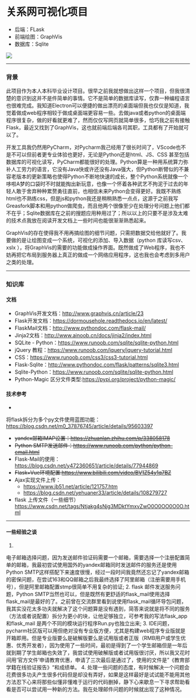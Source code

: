 # 关系网可视化项目

- 后端：FLask
- 前端绘图：GraphVis
- 数据库：Sqlite

![](https://cdn.jsdelivr.net/gh/xx025/cloudimg@main/img/20220208104850.png)

---

### 背景

此项目作为本人本科毕业设计项目。很早之前我就想做出这样一个项目，但我很清楚的意识到这并不是件简单的事情。它不是简单的数据库读写，仅靠一种编程语言也很难完成。我知道Electron可以便捷的做出漂亮的桌面端但我也仅仅是知道，我觉着做成web程序相较于做成桌面端更容易一些。去做java或者python的桌面端程序很复杂，做的好看就更难了，然而仅仅写网页就简单很多，恰巧我之前有接触Flask，最近又找到了GraphVis，这也就前端后端各司其职，工具都有了开始就可以了。

开发工具我仍然用PyCharm，对Pycharm我己经用了很长时间了，VScode也不是不可以但前者更专业体验也更好，无论是Python还是html、JS、CSS
甚至包括数据库的可视化读写，PyCharm都能很好的处理。Python算是一种用系统算力弥补人工劳力的语言，它没有Java快或许还没有Java强大，但Python断臂似的不兼容老版本的更新策略也使得Python不断地快速的成长，整个Python系统就像一个哆啦A梦的口袋时不时就能掏出新玩意，也像一个怀着各种武艺不拘泥于过去的年轻人敢于舍弃种种累赘勇往直前，也相信未来Python会变得更好。我既不熟练html也不熟练css，但是js和python我还是稍稍熟悉一点点，这源于之前我写Greasfork脚本和用python做爬虫，而且他两个很像至少在处理分号问题上他们都不在乎；Sqlite数据库在之前的搜题应用种用过了；所以以上的只要不是涉及太难的技术点我放在阅读开发文档上一些时间也能很渐渐熟悉起来。

GraphVis的存在使得我不用再搞绘图的细节问题，只需把数据交给他就好了。我要做的是让绘图变成一个系统，可视化的添加、导入数据（python
库读写csv、xslx
），将GraphVis的需要的功能做成操作界面。既然做成了Web程序，我也不妨再把它布局到服务器上真正的做成一个网络应用程序，这也我也会考虑到多用户之类的处理。

---

### 知识库

#### 文档

- GraphVis开发文档：http://www.graphvis.cn/article/23
- Flask开发文档：https://dormousehole.readthedocs.io/en/latest/
- FlaskMail文档：http://www.pythondoc.com/flask-mail/
- Jinja2文档：http://www.ainoob.cn/docs/jinja2/index.html
- SQLite - Python：https://www.runoob.com/sqlite/sqlite-python.html
- jQuery 教程：https://www.runoob.com/jquery/jquery-tutorial.html
- CSS：https://www.runoob.com/css3/css3-tutorial.html
- Flask-Sqlite：http://www.pythondoc.com/flask/patterns/sqlite3.html
- Sqlite-Python：https://www.runoob.com/sqlite/sqlite-python.html
- Python-Magic 区分文件类型:https://pypi.org/project/python-magic/

#### 技术参考

-
将flask拆分为多个py文件使用蓝图功能：https://blog.csdn.net/m0_37876745/article/details/95603397
- ~~yandex邮箱IMAP设置：https://zhuanlan.zhihu.com/p/338058178~~
- ~~Python SMTP发送邮件：https://www.runoob.com/python/python-email.html~~
- Flask-Mail的使用：https://blog.csdn.net/y472360651/article/details/77944869
- ~~Flask+Vue环境配置:https://www.bilibili.com/video/BV1Z54y1q7BZ~~
- Ajax实现文件上传：
    - https://www.jb51.net/article/121757.htm
    - https://blog.csdn.net/yehuaner33/article/details/108279727
- flask
  上传文件（一些细节）https://www.csdn.net/tags/Ntjakg4sNjg3MDktYmxvZwO0O0OO0O0O.html

----

#### 一些经验之谈

1.
电子邮箱选择问题，因为发送邮件验证码需要一个邮箱，需要选择一个注册配置简单的邮箱，我最初尝试使用国外的yandex邮箱同时发送邮件的服务还是使用Python
SMTP这样搭配下来速度很慢，经过一段时间我竟然还忘记了yandex邮箱的密保问题，在尝试163和QQ邮箱之后我最终选择了阿里邮箱（注册需要用手机号），但是阿里邮箱配置stmp很简单不用复杂的验证;
2. flask 邮件发送服务问题，Python
   SMTP当然也可以，但是既然有更舒适的flask_mail使用选择flask_mail是最好的了。之前曾在交流群里看到说使用flask_mail循环导包问题，我其实没花太多功夫就解决了这个问题算是没有遇到，简答来说就是将不同的服务（方法或者说配置）拆分为更小的块，让他足够独立，可参考我的写法flask_app和flask_mail
   是两个不同的模块运行程序Run.py也独立出来;
3.
IDE问题，pycharm社区版可以用但绝对没有专业版方便，尤其是构建web程序专业版就是开箱即用。但是专业版要么是破解版要么是试用版或者正版（RMB用户或学生优惠、优秀开发者），因为使用了一些时间，最初是得到了一个学生邮箱但是一年后就到期了学生邮箱也失效了，我尝试使用破解版或者试用版很讨厌，所以我又花时间用‘官方文件’申请教育优惠，申请了三次最后是通过了，使用的文件是”《教育部学籍在线验证报告》“和成绩单。
4.
处理一些问题的态度，有时候解决一个问题会花费很多功夫产生很多代码但是却没有弄好，如果是这样最好是试试能不能用其他方法忍下心来将那些似懂非懂难于运行的代码删掉，静下心来歇息一下寻求帮助看看是否可以尝试用一种新的方法。我在处理邮件问题的时候就出现了这种情况。








